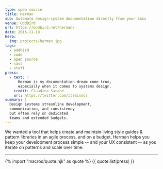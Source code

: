 ```yaml
---
type: open source
title: Herman
sub: Automate design-system documentation directly from your Sass
venue: OddBird
url: https://oddbird.net/herman/
date: 2015-11-18
hero:
  img: projects/herman.jpg
tags:
  - oddbird
  - code
  - open source
  - sass
  - stuff
press:
  - text: |
      Herman is my documentation dream come true,
      especially when it comes to systems design.
    credit: Claudina Sarahe
    url: https://twitter.com/itsmisscs
summary: |
  Design systems streamline development,
  communication, and consistency --
  but often rely on dedicated
  teams and extended budgets.
---
```


We wanted a tool that helps create and maintain
living style guides & pattern libraries in an
agile process, and on a budget.
Herman helps you keep your development process simple --
and your UX consistent --
as you iterate on patterns and scale over time.

------

{% import "macros/quote.njk" as quote %}
{{ quote.list(press) }}
